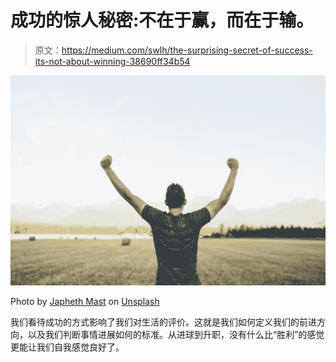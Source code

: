 # 成功的惊人秘密:不在于赢，而在于输。

> 原文：<https://medium.com/swlh/the-surprising-secret-of-success-its-not-about-winning-38690ff34b54>

![](img/84d50c43c75ecae3db8aec7a91508599.png)

Photo by [Japheth Mast](https://unsplash.com/photos/Ls3yexjyRpk?utm_source=unsplash&utm_medium=referral&utm_content=creditCopyText) on [Unsplash](https://unsplash.com/search/photos/winning?utm_source=unsplash&utm_medium=referral&utm_content=creditCopyText)

我们看待成功的方式影响了我们对生活的评价。这就是我们如何定义我们的前进方向，以及我们判断事情进展如何的标准。从进球到升职，没有什么比“胜利”的感觉更能让我们自我感觉良好了。